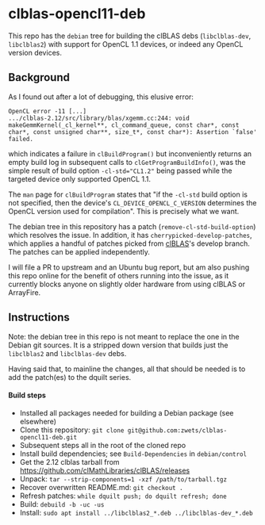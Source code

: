 # clblas-opencl11-deb

This repo has the `debian` tree for building the clBLAS debs
(`libclblas-dev`, `libclblas2`) with support for OpenCL 1.1 devices, or
indeed any OpenCL version devices.


## Background

As I found out after a lot of debugging, this elusive error:

    OpenCL error -11 [...]
    .../clblas-2.12/src/library/blas/xgemm.cc:244: void makeGemmKernel(_cl_kernel**, cl_command_queue, const char*, const char*, const unsigned char**, size_t*, const char*): Assertion `false' failed.

which indicates a failure in `clBuildProgram()` but inconveniently returns
an empty build log in subsequent calls to `clGetProgramBuildInfo()`, was
the simple result of build option `-cl-std="CL1.2"` being passed while the
targeted device only supported OpenCL 1.1.

The `man` page for `clBuildProgram` states that "if the `-cl-std` build option
is not specified, then the device's `CL_DEVICE_OPENCL_C_VERSION` determines
the OpenCL version used for compilation".  This is precisely what we want.

The debian tree in this repository has a patch (`remove-cl-std-build-option`)
which resolves the issue.  In addition, it has `cherrypicked-develop-patches`,
which applies a handful of patches picked from
[clBLAS](https://github.com/clMathLibraries/clBLAS)'s develop branch.  The
patches can be applied independently.

I will file a PR to upstream and an Ubuntu bug report, but am also pushing
this repo online for the benefit of others running into the issue, as it
currently blocks anyone on slightly older hardware from using clBLAS or ArrayFire.


## Instructions

Note: the debian tree in this repo is not meant to replace the one in the
Debian git sources.  It is a stripped down version that builds just the
`libclblas2` and `libclblas-dev` debs.

Having said that, to mainline the changes, all that should be needed is to
add the patch(es) to the dquilt series.

#### Build steps

* Installed all packages needed for building a Debian package (see elsewhere)
* Clone this repository: `git clone git@github.com:zwets/clblas-opencl11-deb.git`
* Subsequent steps all in the root of the cloned repo
* Install build dependencies; see `Build-Dependencies` in `debian/control`
* Get the 2.12 clblas tarball from https://github.com/clMathLibraries/clBLAS/releases
* Unpack: `tar --strip-components=1 -xzf /path/to/tarball.tgz`
* Recover overwritten README.md: `git checkout .`
* Refresh patches: `while dquilt push; do dquilt refresh; done`
* Build: `debuild -b -uc -us`
* Install: `sudo apt install ../libclblas2_*.deb ../libclblas-dev_*.deb`

